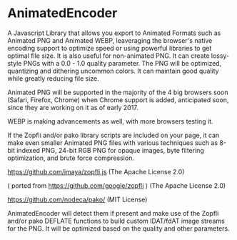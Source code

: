 # AnimatedEncoder
A Javascript Library that allows you export to Animated Formats such as Animated PNG and Animated WEBP, leaveraging the browser's native encoding support to optimize speed or using powerful libraries to get optimal file size. It is also useful for non-animated PNG. It can create lossy-style PNGs with a 0.0 - 1.0 quality parameter. The PNG will be optimized, quantizing and dithering uncommon colors. It can maintain good quality while greatly reducing file size.

Animated PNG will be supported in the majority of the 4 big browsers soon (Safari, Firefox, Chrome) when Chrome support is added, anticipated soon, since they are working on it as of early 2017.

WEBP is making advancements as well, with more browsers testing it.

If the Zopfli and/or pako library scripts are included on your page, it can make even smaller Animated PNG files with various techniques such as 8-bit indexed PNG, 24-bit RGB PNG for opaque images, byte filtering optimization, and brute force compression.

https://github.com/imaya/zopfli.js (The Apache License 2.0)

( ported from https://github.com/google/zopfli )  (The Apache License 2.0)

https://github.com/nodeca/pako/ (MIT License)

AnimatedEncoder will detect them if present and make use of the Zopfli and/or pako DEFLATE functions to build custom IDAT/fdAT image streams for the PNG. It will be optimized based on the quality and other parameters.
